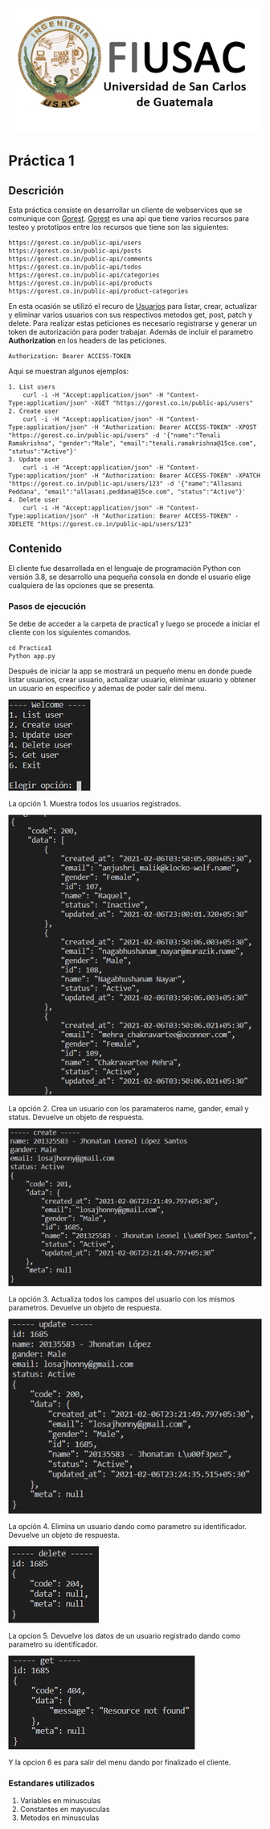 ![usac](../Doc/Logo.png)

# Práctica 1

## Descrición

Esta práctica consiste en desarrollar un cliente de webservices que se comunique con  [Gorest](https://gorest.co.in/). [Gorest](https://gorest.co.in/) es una api que tiene varios recursos para testeo y prototipos entre los recursos que tiene son las siguientes:

```plaintext
https://gorest.co.in/public-api/users
https://gorest.co.in/public-api/posts
https://gorest.co.in/public-api/comments
https://gorest.co.in/public-api/todos
https://gorest.co.in/public-api/categories
https://gorest.co.in/public-api/products
https://gorest.co.in/public-api/product-categories
```

En esta ocasión se utilizó el recuro de [Usuarios](https://gorest.co.in/public-api/users) para listar, crear, actualizar y eliminar varios usuarios con sus respectivos metodos get, post, patch y delete. Para realizar estas peticiones es necesario registrarse y generar un token de autorización para poder trabajar. Además de incluir el parametro **Authorization** en los headers de las peticiones.

```http
Authorization: Bearer ACCESS-TOKEN
```

Aqui se muestran algunos ejemplos:

```plaintext
1. List users
    curl -i -H "Accept:application/json" -H "Content-Type:application/json" -XGET "https://gorest.co.in/public-api/users"
2. Create user
    curl -i -H "Accept:application/json" -H "Content-Type:application/json" -H "Authorization: Bearer ACCESS-TOKEN" -XPOST "https://gorest.co.in/public-api/users" -d '{"name":"Tenali Ramakrishna", "gender":"Male", "email":"tenali.ramakrishna@15ce.com", "status":"Active"}'
3. Update user
    curl -i -H "Accept:application/json" -H "Content-Type:application/json" -H "Authorization: Bearer ACCESS-TOKEN" -XPATCH "https://gorest.co.in/public-api/users/123" -d '{"name":"Allasani Peddana", "email":"allasani.peddana@15ce.com", "status":"Active"}'
4. Delete user
    curl -i -H "Accept:application/json" -H "Content-Type:application/json" -H "Authorization: Bearer ACCESS-TOKEN" -XDELETE "https://gorest.co.in/public-api/users/123"
```

            
## Contenido

El cliente fue desarrollada en el lenguaje de programación Python con versión 3.8, se desarrollo una pequeña consola en donde el usuario elige cualquiera de las opciones que se presenta.

### Pasos de ejecución

Se debe de acceder a la carpeta de practica1 y luego se procede a iniciar el cliente con los siguientes comandos.

```plaintext
cd Practica1
Python app.py
```

Después de iniciar la app se mostrará un pequeño menu en donde puede listar usuarios, crear usuario, actualizar usuario, eliminar usuario y obtener un usuario en especifico y ademas de poder salir del menu.

![Menu](../Doc/menu.png)

La opción 1. Muestra todos los usuarios registrados.

![Opcion1](../Doc/opcion1.png)

La opción 2. Crea un usuario con los paramateros name, gander, email y status. Devuelve un objeto de respuesta.

![Opcion2](../Doc/opcion2.png)

La opción 3. Actualiza todos los campos del usuario con los mismos parametros. Devuelve un objeto de respuesta.

![Opcion3](../Doc/opcion3.png)

La opción 4. Elimina un usuario dando como parametro su identificador. Devuelve un objeto de respuesta.

![Opcion4](../Doc/opcion4.png)

La opcion 5. Devuelve los datos de un usuario registrado dando como parametro su identificador.

![Opcion5](../Doc/opcion5.png)

Y la opcion 6 es para salir del menu dando por finalizado el cliente.

### Estandares utilizados

1. Variables en minusculas
2. Constantes en mayusculas
3. Metodos en minusculas